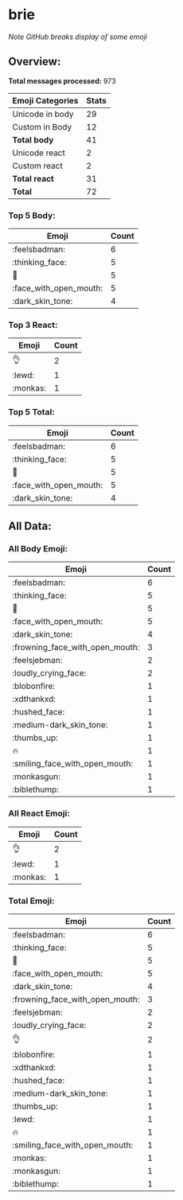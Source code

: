 # brie

*Note GitHub breaks display of some emoji*

## Overview:

**Total messages processed:** 973

Emoji Categories | Stats
-------|--------
Unicode in body | 29
Custom in Body | 12
**Total body** | 41
Unicode react | 2
Custom react | 2
**Total react** | 31
**Total** | 72

### Top 5 Body:

Emoji | Count
-------|--------
:feelsbadman: | 6
:thinking_face: | 5
:middle_finger: | 5
:face_with_open_mouth: | 5
:dark_skin_tone: | 4

### Top 3 React:

Emoji | Count
-------|--------
👌 | 2
:lewd: | 1
:monkas: | 1

### Top 5 Total:

Emoji | Count
-------|--------
:feelsbadman: | 6
:thinking_face: | 5
:middle_finger: | 5
:face_with_open_mouth: | 5
:dark_skin_tone: | 4

## All Data:

### All Body Emoji:

Emoji | Count
-------|--------
:feelsbadman: | 6
:thinking_face: | 5
:middle_finger: | 5
:face_with_open_mouth: | 5
:dark_skin_tone: | 4
:frowning_face_with_open_mouth: | 3
:feelsjebman: | 2
:loudly_crying_face: | 2
:blobonfire: | 1
:xdthankxd: | 1
:hushed_face: | 1
:medium-dark_skin_tone: | 1
:thumbs_up: | 1
:fire: | 1
:smiling_face_with_open_mouth: | 1
:monkasgun: | 1
:biblethump: | 1

### All React Emoji:

Emoji | Count
-------|--------
👌 | 2
:lewd: | 1
:monkas: | 1

### Total Emoji:

Emoji | Count
-------|--------
:feelsbadman: | 6
:thinking_face: | 5
:middle_finger: | 5
:face_with_open_mouth: | 5
:dark_skin_tone: | 4
:frowning_face_with_open_mouth: | 3
:feelsjebman: | 2
:loudly_crying_face: | 2
👌 | 2
:blobonfire: | 1
:xdthankxd: | 1
:hushed_face: | 1
:medium-dark_skin_tone: | 1
:thumbs_up: | 1
:lewd: | 1
:fire: | 1
:smiling_face_with_open_mouth: | 1
:monkas: | 1
:monkasgun: | 1
:biblethump: | 1

